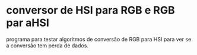 # conversor de HSI para RGB e RGB par aHSI

programa para testar algoritmos de conversão de RGB para HSI para ver se a conversão tem perda de dados.
